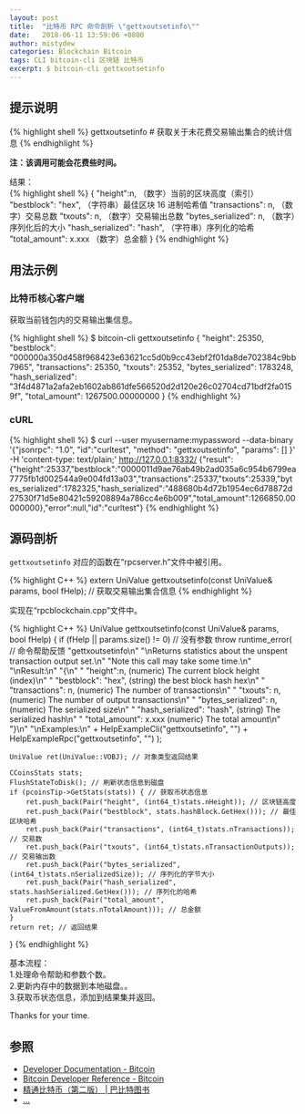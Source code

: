 ```yaml
---
layout: post
title:  "比特币 RPC 命令剖析 \"gettxoutsetinfo\""
date:   2018-06-11 13:59:06 +0800
author: mistydew
categories: Blockchain Bitcoin
tags: CLI bitcoin-cli 区块链 比特币
excerpt: $ bitcoin-cli gettxoutsetinfo
---
```

## 提示说明

{% highlight shell %}
gettxoutsetinfo # 获取关于未花费交易输出集合的统计信息
{% endhighlight %}

**注：该调用可能会花费些时间。**

结果：<br>
{% highlight shell %}
{
  "height":n,     （数字）当前的区块高度（索引）
  "bestblock": "hex",   （字符串）最佳区块 16 进制哈希值
  "transactions": n,      （数字）交易总数
  "txouts": n,            （数字）交易输出总数
  "bytes_serialized": n,  （数字）序列化后的大小
  "hash_serialized": "hash",   （字符串）序列化的哈希
  "total_amount": x.xxx          （数字）总金额
}
{% endhighlight %}

## 用法示例

### 比特币核心客户端

获取当前钱包内的交易输出集信息。

{% highlight shell %}
$ bitcoin-cli gettxoutsetinfo
{
  "height": 25350,
  "bestblock": "000000a350d458f968423e63621cc5d0b9cc43ebf2f01da8de702384c9bb7965",
  "transactions": 25350,
  "txouts": 25352,
  "bytes_serialized": 1783248,
  "hash_serialized": "3f4d4871a2afa2eb1602ab861dfe566520d2d120e26c02704cd71bdf2fa0159f",
  "total_amount": 1267500.00000000
}
{% endhighlight %}

### cURL

{% highlight shell %}
$ curl --user myusername:mypassword --data-binary '{"jsonrpc": "1.0", "id":"curltest", "method": "gettxoutsetinfo", "params": [] }' -H 'content-type: text/plain;' http://127.0.0.1:8332/
{"result":{"height":25337,"bestblock":"0000011d9ae76ab49b2ad035a6c954b6799ea7775fb1d002544a9e004fd13a03","transactions":25337,"txouts":25339,"bytes_serialized":1782325,"hash_serialized":"488680b4d72b1954ec6d78872d27530f71d5e80421c59208894a786cc4e6b009","total_amount":1266850.00000000},"error":null,"id":"curltest"}
{% endhighlight %}

## 源码剖析
`gettxoutsetinfo` 对应的函数在“rpcserver.h”文件中被引用。

{% highlight C++ %}
extern UniValue gettxoutsetinfo(const UniValue& params, bool fHelp); // 获取交易输出集合信息
{% endhighlight %}

实现在“rpcblockchain.cpp”文件中。

{% highlight C++ %}
UniValue gettxoutsetinfo(const UniValue& params, bool fHelp)
{
    if (fHelp || params.size() != 0) // 没有参数
        throw runtime_error( // 命令帮助反馈
            "gettxoutsetinfo\n"
            "\nReturns statistics about the unspent transaction output set.\n"
            "Note this call may take some time.\n"
            "\nResult:\n"
            "{\n"
            "  \"height\":n,     (numeric) The current block height (index)\n"
            "  \"bestblock\": \"hex\",   (string) the best block hash hex\n"
            "  \"transactions\": n,      (numeric) The number of transactions\n"
            "  \"txouts\": n,            (numeric) The number of output transactions\n"
            "  \"bytes_serialized\": n,  (numeric) The serialized size\n"
            "  \"hash_serialized\": \"hash\",   (string) The serialized hash\n"
            "  \"total_amount\": x.xxx          (numeric) The total amount\n"
            "}\n"
            "\nExamples:\n"
            + HelpExampleCli("gettxoutsetinfo", "")
            + HelpExampleRpc("gettxoutsetinfo", "")
        );

    UniValue ret(UniValue::VOBJ); // 对象类型返回结果

    CCoinsStats stats;
    FlushStateToDisk(); // 刷新状态信息到磁盘
    if (pcoinsTip->GetStats(stats)) { // 获取币状态信息
        ret.push_back(Pair("height", (int64_t)stats.nHeight)); // 区块链高度
        ret.push_back(Pair("bestblock", stats.hashBlock.GetHex())); // 最佳区块哈希
        ret.push_back(Pair("transactions", (int64_t)stats.nTransactions)); // 交易数
        ret.push_back(Pair("txouts", (int64_t)stats.nTransactionOutputs)); // 交易输出数
        ret.push_back(Pair("bytes_serialized", (int64_t)stats.nSerializedSize)); // 序列化的字节大小
        ret.push_back(Pair("hash_serialized", stats.hashSerialized.GetHex())); // 序列化的哈希
        ret.push_back(Pair("total_amount", ValueFromAmount(stats.nTotalAmount))); // 总金额
    }
    return ret; // 返回结果
}
{% endhighlight %}

基本流程：<br>
1.处理命令帮助和参数个数。<br>
2.更新内存中的数据到本地磁盘。。<br>
3.获取币状态信息，添加到结果集并返回。

Thanks for your time.

## 参照
* [Developer Documentation - Bitcoin](https://bitcoin.org/en/developer-documentation)
* [Bitcoin Developer Reference - Bitcoin](https://bitcoin.org/en/developer-reference#gettxoutsetinfo)
* [精通比特币（第二版） \| 巴比特图书](http://book.8btc.com/masterbitcoin2cn)
* [...](https://github.com/mistydew/blockchain)
